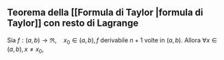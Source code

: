 ## Teorema della [[Formula di Taylor |formula di Taylor]] con resto di Lagrange

Sia $f:(a,b)\to\Re,\quad x_0\in(a,b), f$ derivabile $n+1$ volte in $(a,b)$.
Allora $\forall x\in(a,b), x\ne x_0$,  